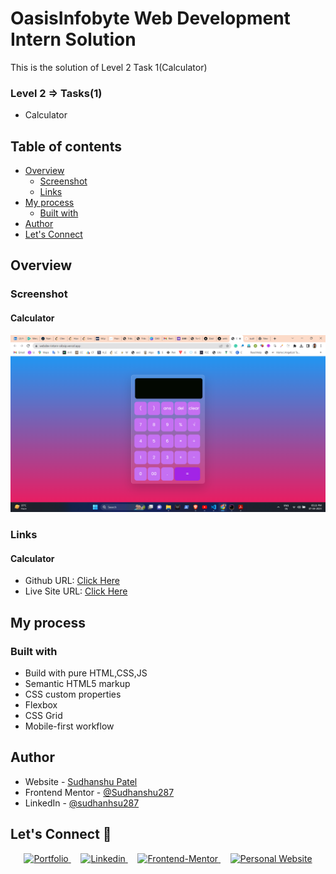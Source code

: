 # OasisInfobyte Web Development Intern Solution 

This is the solution of Level 2 Task 1(Calculator)

###  Level 2 => Tasks(1)
- Calculator


## Table of contents

- [Overview](#overview)
  - [Screenshot](#screenshot)
  - [Links](#links)
- [My process](#my-process)
  - [Built with](#built-with)
- [Author](#author)
- [Let's Connect](#connect)

## Overview

### Screenshot

#### Calculator

![](./assets/img/calculator-preview.png)




### Links

#### Calculator
- Github URL: [Click Here](https://github.com/sudhanshu287/webdev-intern-OIBSIP/tree/main/Task-1(Calculator))
- Live Site URL: [Click Here](https://webdev-intern-oibsip.vercel.app/)




## My process

### Built with

- Build with pure HTML,CSS,JS
- Semantic HTML5 markup
- CSS custom properties
- Flexbox
- CSS Grid
- Mobile-first workflow



## Author

- Website - [Sudhanshu Patel](https://sudhanshupatel.vercel.app/)
- Frontend Mentor - [@Sudhanshu287](https://www.frontendmentor.io/profile/sudhanshu287/)
- LinkedIn - [@sudhanhsu287](https://linkedin.com/in/sudhanshu287/)



## **Let's Connect 👋**

<div align=center id="connect">

  <a href="https://sudhanshupatel.vercel.app/" target="_blank">
    <img src="https://img.shields.io/badge/my_portfolio-000?style=for-the-badge&logo=ko-fi&logoColor=white" alt=Portfolio>
  </a>&nbsp;&nbsp;&nbsp;
  <a href="https://linkedin.com/in/sudhanshu287" target="_blank">
    <img src="https://img.shields.io/badge/linkedin%20Profile-%2300acee.svg?color=405DE6&style=for-the-badge&logo=linkedin&logoColor=white" alt=Linkedin>
  </a>&nbsp;&nbsp;&nbsp;

  <a href="https://www.frontendmentor.io/profile/sudhanshu287" target="_blank">
    <img src="https://img.shields.io/badge/FEM%20Profile-f8f9f8?style=for-the-badge&logo=Frontend-Mentor&logoColor=black" alt="Frontend-Mentor">
  </a> &nbsp;&nbsp;&nbsp;

  <a href="https://www.github.com/sudhanshu287/" target="_blank">
    <img src="https://img.shields.io/badge/Github%20Profile-131313?style=for-the-badge&logo=github&logoColor=white" alt="Personal Website">
  </a>

</div>